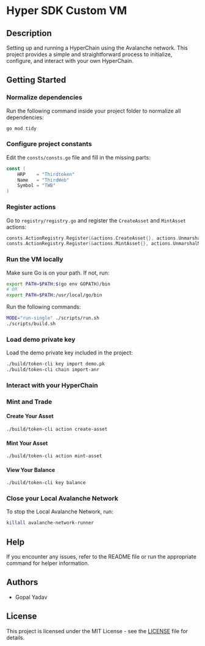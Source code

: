 # Hyper SDK Custom VM

## Description
Setting up and running a HyperChain using the Avalanche network. This project provides a simple and straightforward process to initialize, configure, and interact with your own HyperChain.

## Getting Started

### Normalize dependencies

Run the following command inside your project folder to normalize all dependencies:

```bash
go mod tidy
```

### Configure project constants

Edit the `consts/consts.go` file and fill in the missing parts:

```go
const (
    HRP    = "Thirdtoken"
    Name   = "ThirdWeb"
    Symbol = "TWB"
)
```

### Register actions

Go to `registry/registry.go` and register the `CreateAsset` and `MintAsset` actions:

```go
consts.ActionRegistry.Register(&actions.CreateAsset{}, actions.UnmarshalCreateAsset, false)
consts.ActionRegistry.Register(&actions.MintAsset{}, actions.UnmarshalMintAsset, false)
```

### Run the VM locally

Make sure Go is on your path. If not, run:

```bash
export PATH=$PATH:$(go env GOPATH)/bin
# OR
export PATH=$PATH:/usr/local/go/bin
```

Run the following commands:

```bash
MODE="run-single" ./scripts/run.sh
./scripts/build.sh
```

### Load demo private key

Load the demo private key included in the project:

```bash
./build/token-cli key import demo.pk
./build/token-cli chain import-anr
```

### Interact with your HyperChain

### Mint and Trade
#### Create Your Asset
```bash
./build/token-cli action create-asset
```
#### Mint Your Asset
```bash
./build/token-cli action mint-asset
```

#### View Your Balance
```bash
./build/token-cli key balance
```

### Close your Local Avalanche Network

To stop the Local Avalanche Network, run:

```bash
killall avalanche-network-runner
```

## Help

If you encounter any issues, refer to the README file or run the appropriate command for helper information.

## Authors

- Gopal Yadav

## License

This project is licensed under the MIT License - see the [LICENSE](LICENSE) file for details.
